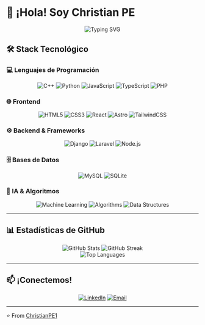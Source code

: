 # 👋 ¡Hola! Soy Christian PE

<div align="center">
  <img src="https://readme-typing-svg.herokuapp.com?font=Fira+Code&pause=1000&color=2196F3&center=true&vCenter=true&width=435&lines=%F0%9F%9A%80+Full+Stack+Developer;%F0%9F%92%BB+Software+Engineer;%F0%9F%8E%AF+Problem+Solver;%F0%9F%8C%9F+Tech+Enthusiast" alt="Typing SVG" />
</div>


## 🛠️ Stack Tecnológico

### 💻 Lenguajes de Programación
<div align="center">
  
![C++](https://img.shields.io/badge/C++-00599C?style=for-the-badge&logo=c%2B%2B&logoColor=white)
![Python](https://img.shields.io/badge/Python-3776AB?style=for-the-badge&logo=python&logoColor=white)
![JavaScript](https://img.shields.io/badge/JavaScript-F7DF1E?style=for-the-badge&logo=javascript&logoColor=black)
![TypeScript](https://img.shields.io/badge/TypeScript-007ACC?style=for-the-badge&logo=typescript&logoColor=white)
![PHP](https://img.shields.io/badge/PHP-777BB4?style=for-the-badge&logo=php&logoColor=white)

</div>

### 🌐 Frontend
<div align="center">

![HTML5](https://img.shields.io/badge/HTML5-E34F26?style=for-the-badge&logo=html5&logoColor=white)
![CSS3](https://img.shields.io/badge/CSS3-1572B6?style=for-the-badge&logo=css3&logoColor=white)
![React](https://img.shields.io/badge/React-20232A?style=for-the-badge&logo=react&logoColor=61DAFB)
![Astro](https://img.shields.io/badge/Astro-0C1222?style=for-the-badge&logo=astro&logoColor=FDFDFE)
![TailwindCSS](https://img.shields.io/badge/Tailwind_CSS-38B2AC?style=for-the-badge&logo=tailwind-css&logoColor=white)

</div>

### ⚙️ Backend & Frameworks
<div align="center">

![Django](https://img.shields.io/badge/Django-092E20?style=for-the-badge&logo=django&logoColor=white)
![Laravel](https://img.shields.io/badge/Laravel-FF2D20?style=for-the-badge&logo=laravel&logoColor=white)
![Node.js](https://img.shields.io/badge/Node.js-43853D?style=for-the-badge&logo=node.js&logoColor=white)

</div>

### 🗄️ Bases de Datos
<div align="center">

![MySQL](https://img.shields.io/badge/MySQL-00000F?style=for-the-badge&logo=mysql&logoColor=white)
![SQLite](https://img.shields.io/badge/SQLite-07405E?style=for-the-badge&logo=sqlite&logoColor=white)

</div>

### 🤖 IA & Algoritmos
<div align="center">

![Machine Learning](https://img.shields.io/badge/Machine_Learning-FF6F00?style=for-the-badge&logo=tensorflow&logoColor=white)
![Algorithms](https://img.shields.io/badge/Algorithms-4CAF50?style=for-the-badge&logo=algorithm&logoColor=white)
![Data Structures](https://img.shields.io/badge/Data_Structures-9C27B0?style=for-the-badge&logo=data&logoColor=white)

</div>

---

## 📊 Estadísticas de GitHub

<div align="center">
  <img src="https://github-readme-stats.vercel.app/api?username=ChristianPE1&show_icons=true&theme=radical&hide_border=true" alt="GitHub Stats" />
  <img src="https://github-readme-streak-stats.herokuapp.com/?user=ChristianPE1&theme=radical&hide_border=true" alt="GitHub Streak" />
</div>

<div align="center">
  <img src="https://github-readme-stats.vercel.app/api/top-langs/?username=ChristianPE1&layout=compact&theme=radical&hide_border=true" alt="Top Languages" />
</div>

---

## 📫 ¡Conectemos!

<div align="center">

[![LinkedIn](https://img.shields.io/badge/LinkedIn-0077B5?style=for-the-badge&logo=linkedin&logoColor=white)]([https://linkedin.com/in/tu-perfil](https://www.linkedin.com/in/christian-pardave-espinoza-5b6ab1332/))
[![Email](https://img.shields.io/badge/Email-D14836?style=for-the-badge&logo=gmail&logoColor=white)](mailto:cpardaveespinoza@gmail.com)


</div>

---

⭐️ From [ChristianPE1](https://github.com/ChristianPE1)

